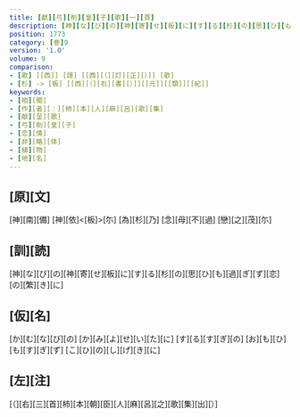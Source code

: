 ```yaml
---
title: [獻][弓][削][皇][子][歌][一][首]
description: [神][な][び][の][神][寄][せ][板][に][す][る][杉][の][思][ひ][も][過][ぎ][ず][恋][の][繁][き][に]
position: 1773
category: [巻]9
version: '1.0'
volume: 9
comparison:
- [歌] [[西]] [謌] [[西][（][訂][正][）]] [歌]
- [杉] -> [板] [[西][（][右][書][）]][[元]][[類]][[紀]]
keywords:
- [相][聞]
- [作][者][：][柿][本][人][麻][呂][歌][集]
- [献][呈][歌]
- [弓][削][皇][子]
- [恋][情]
- [非][略][体]
- [植][物]
- [地][名]
---
```


## [原][文]

[神][南][備] [神][依]<[板]>[尓] [為][杉][乃] [念][母][不][過] [戀][之][茂][尓]

## [訓][読]

[神][な][び][の][神][寄][せ][板][に][す][る][杉][の][思][ひ][も][過][ぎ][ず][恋][の][繁][き][に]

## [仮][名]

[か][む][な][び][の] [か][み][よ][せ][い][た][に] [す][る][す][ぎ][の] [お][も][ひ][も][す][ぎ][ず] [こ][ひ][の][し][げ][き][に]

## [左][注]

[（][右][三][首][柿][本][朝][臣][人][麻][呂][之][歌][集][出][）]
